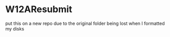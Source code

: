 # W12AResubmit

put this on a new repo due to the original folder being lost when I formatted my disks
